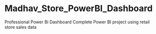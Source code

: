 # Madhav_Store_PowerBI_Dashboard
Professional Power Bi Dashboard
Complete Power BI project using retail store sales data
